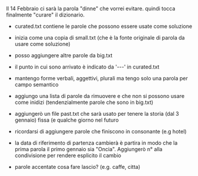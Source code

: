 Il 14 Febbraio ci sarà la parola "dinne" che vorrei evitare. quindi tocca finalmente "curare" il dizionario.

* curated.txt contiene le parole che possono essere usate come soluzione
* inizia come una copia di small.txt (che è la fonte originale di parola da usare come soluzione)
* posso aggiungere altre parole da big.txt
* il punto in cui sono arrivato è indicato da '---' in curated.txt
* mantengo forme verbali, aggettivi, plurali ma tengo solo una parola per campo semantico 
* aggiungo una lista di parole da rimuovere e che non si possono usare come inidizi (tendenzialmente parole che sono in big.txt)
* aggiungerò un file past.txt che sarà usato per tenere la storia (dal 3 gennaio) fissa (e qualche giorno nel futuro
* ricordarsi di aggiungere parole che finiscono in consonante (e.g hotel)
* la data di riferimento di partenza cambierà è partira in modo che la prima parola il primo gennaio sia "Oncia". Aggiungerò n° alla condivisione per rendere esplicito il cambio

* parole accentate cosa fare lascio? (e.g. caffe, citta)